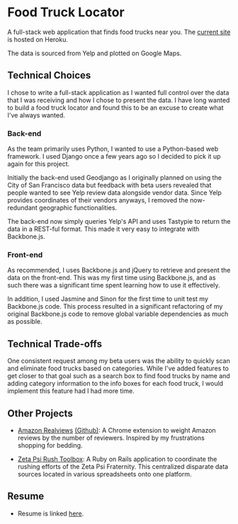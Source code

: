 Food Truck Locator
====================

A full-stack web application that finds food trucks near you. 
The [current site](http://salty-bastion-2252.herokuapp.com/) is hosted on Heroku.

The data is sourced from Yelp and plotted on Google Maps.

Technical Choices
--------------

I chose to write a full-stack application as I wanted full control over the data that I was receiving
and how I chose to present the data. I have long wanted to build a food truck locator and found this to be an
excuse to create what I've always wanted.

### Back-end

As the team primarily uses Python, I wanted to use a Python-based web framework. 
I used Django once a few years ago so I decided to pick it up again for this project.

Initially the back-end used Geodjango as I originally planned on using the City of San Francisco data
but feedback with beta users revealed that people wanted to see Yelp review data alongside
vendor data. Since Yelp provides coordinates of their vendors anyways, I removed the now-redundant geographic 
functionalities.

The back-end now simply queries Yelp's API and uses Tastypie to return the data in a REST-ful format. 
This made it very easy to integrate with Backbone.js.

### Front-end

As recommended, I uses Backbone.js and jQuery to retrieve and present the data on the front-end. This was
my first time using Backbone.js, and as such there was a significant time spent learning how to use it effectively.

In addition, I used Jasmine and Sinon for the first time to unit test my Backbone.js code. This process resulted 
in a significant refactoring of my original Backbone.js code to remove global variable dependencies 
as much as possible.

Technical Trade-offs
--------------

One consistent request among my beta users was the ability to quickly scan and eliminate food trucks based on 
categories. While I've added features to get closer to that goal such as a search box to find food trucks by name 
and adding category information to the info boxes for each food truck, I would implement this feature had I had
more time.

Other Projects
--------------

* [Amazon Realviews](https://github.com/bash125/AmazonRealviews) [(Github)](https://github.com/bash125/foodtrucklocator): 
A Chrome extension to weight Amazon reviews by the number of reviewers. Inspired by my frustrations 
shopping for bedding.

* [Zeta Psi Rush Toolbox](zptoolbox.herokuapp.com): A Ruby on Rails application to coordinate the rushing efforts 
of the Zeta Psi Fraternity. This centralized disparate data sources located in various spreadsheets onto one 
platform.

Resume
--------------
* Resume is linked [here](https://dl.dropboxusercontent.com/u/27880900/Kevin_Tse_CV_2014-04-23.pdf).